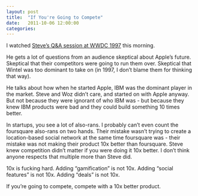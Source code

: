 ```yaml
---
layout: post
title:  "If You're Going to Compete"
date:   2011-10-06 12:00:00
categories:
---
```


I watched [Steve’s Q&A session at WWDC 1997](https://www.youtube.com/watch?v=3LEXae1j6EY&feature=youtu.be) this morning.

He gets a lot of questions from an audience skeptical about Apple’s future. Skeptical that their competitors were going to run them over. Skeptical that Wintel was too dominant to take on (in 1997, I don’t blame them for thinking that way).

He talks about how when he started Apple, IBM was the dominant player in the market. Steve and Woz didn’t care, and started on with Apple anyway. But not because they were ignorant of who IBM was - but because they knew IBM products were bad and they could build something 10 times better.

In startups, you see a lot of also-rans. I probably can’t even count the foursquare also-rans on two hands. Their mistake wasn’t trying to create a location-based social network at the same time foursquare was - their mistake was not making their product 10x better than foursquare. Steve knew competition didn’t matter if you were doing it 10x better. I don’t think anyone respects that multiple more than Steve did.

10x is fucking hard. Adding “gamification” is not 10x. Adding “social features” is not 10x. Adding “deals” is not 10x.

If you’re going to compete, compete with a 10x better product.
